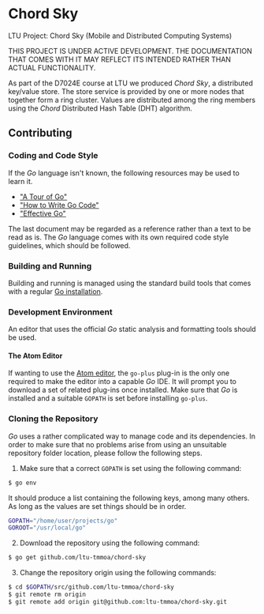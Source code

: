 # Chord Sky

LTU Project: Chord Sky (Mobile and Distributed Computing Systems)

THIS PROJECT IS UNDER ACTIVE DEVELOPMENT. THE DOCUMENTATION THAT COMES WITH IT
MAY REFLECT ITS INTENDED RATHER THAN ACTUAL FUNCTIONALITY.

As part of the D7024E course at LTU we produced _Chord Sky_, a distributed
key/value store. The store service is provided by one or more nodes that
together form a ring cluster. Values are distributed among the ring members
using the _Chord_ Distributed Hash Table (DHT) algorithm.

## Contributing

### Coding and Code Style

If the _Go_ language isn't known, the following resources may be used to learn
it.

- ["A Tour of Go"](https://tour.golang.org)
- ["How to Write Go Code"](https://golang.org/doc/code.html)
- ["Effective Go"](https://golang.org/doc/effective_go.html)

The last document may be regarded as a reference rather than a text to be read
as is. The _Go_ language comes with its own required code style guidelines,
which should be followed.

### Building and Running

Building and running is managed using the standard build tools that comes with
a regular [Go installation](https://golang.org/dl/).

### Development Environment

An editor that uses the official _Go_ static analysis and formatting tools
should be used.

#### The Atom Editor

If wanting to use the [Atom editor](https://atom.io), the `go-plus` plug-in is
the only one required to make the editor into a capable _Go_ IDE. It will
prompt you to download a set of related plug-ins once installed. Make sure that
_Go_ is installed and a suitable `GOPATH` is set before installing `go-plus`.

### Cloning the Repository

_Go_ uses a rather complicated way to manage code and its dependencies. In
order to make sure that no problems arise from using an unsuitable repository
folder location, please follow the following steps.

1. Make sure that a correct `GOPATH` is set using the following command:
```sh
$ go env
```
   It should produce a list containing the following keys, among many others.
   As long as the values are set things should be in order.
```sh
GOPATH="/home/user/projects/go"
GOROOT="/usr/local/go"
```
2. Download the repository using the following command:
```sh
$ go get github.com/ltu-tmmoa/chord-sky
```
3. Change the repository origin using the following commands:
```sh
$ cd $GOPATH/src/github.com/ltu-tmmoa/chord-sky
$ git remote rm origin
$ git remote add origin git@github.com:ltu-tmmoa/chord-sky.git
```
